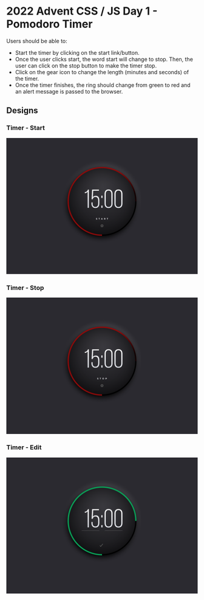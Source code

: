 # 2022 Advent CSS / JS Day 1 - Pomodoro Timer
Users should be able to:
- Start the timer by clicking on the start link/button.
- Once the user clicks start, the word start will change to stop. Then, the user can click on the stop button to make the timer stop.
- Click on the gear icon to change the length (minutes and seconds) of the timer.
- Once the timer finishes, the ring should change from green to red and an alert message is passed to the browser.

## Designs
### Timer - Start
![Timer - start](images/timer--start.png)

### Timer - Stop
![Timer - stop](images/timer--stop.png)

### Timer - Edit
![Timer - edit](images/timer--edit.png)
